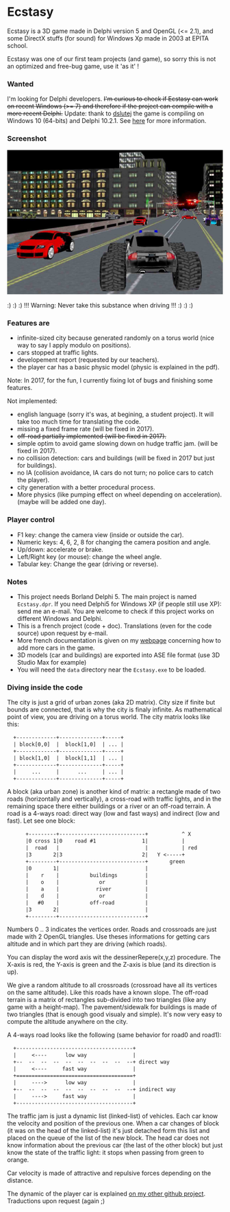# Ecstasy

Ecstasy is a 3D game made in Delphi version 5 and OpenGL (<= 2.1), and some DirectX stuffs (for sound) for Windows Xp made in 2003 at EPITA school.

Ecstasy was one of our first team projects (and game), so sorry this is not an optimized and free-bug game, use it 'as it' !

### Wanted

I'm looking for Delphi developers. ~~I'm curious to check if Ecstasy can work on recent Windows (>= 7) and therefore if the project can compile with a more recent Delphi.~~ Update: thank to [dslutej](https://github.com/dslutej) the game is compiling on Windows 10 (64-bits) and Delphi 10.2.1. See [here](https://github.com/Lecrapouille/Ecstasy/issues/4) for more information. 

### Screenshot

![alt tag](https://github.com/Lecrapouille/Ecstasy/blob/master/doc/screenshot.jpg)

:) :) :) !!! Warning: Never take this substance when driving !!! :) :) :)

### Features are
* infinite-sized city because generated randomly on a torus world (nice way to say I apply modulo on positions).
* cars stopped at traffic lights.
* developement report (requested by our teachers).
* the player car has a basic physic model (physic is explained in the pdf).

Note: In 2017, for the fun, I currently fixing lot of bugs and finishing some features.

Not implemented:
* english language (sorry it's was, at begining, a student project). It will take too much time for translating the code.
* missing a fixed frame rate (will be fixed in 2017).
* ~~off-road partially implemented (will be fixed in 2017).~~
* simple optim to avoid game slowing down on hudge traffic jam. (will be fixed in 2017).
* no collision detection: cars and buildings (will be fixed in 2017 but just for buildings). 
* no IA (collision avoidance, IA cars do not turn; no police cars to catch the player).
* city generation with a better procedural process.
* More physics (like pumping effect on wheel depending on acceleration). (maybe will be added one day).

### Player control

* F1 key: change the camera view (inside or outside the car).
* Numeric keys: 4, 6, 2, 8 for changing the camera position and angle.
* Up/down: accelerate or brake.
* Left/Right key (or mouse): change the wheel angle.
* Tabular key: Change the gear (driving or reverse).

### Notes

* This project needs Borland Delphi 5. The main project is named `Ecstasy.dpr`. If you need Delphi5 for Windows XP (if people still use XP): send me an e-mail. You are welcome to check if this project works on different Windows and Delphi.
* This is a french project (code + doc). Translations (even for the code source) upon request by e-mail.
* More french documentation is given on my [webpage](http://q.quadrat.free.fr/ecstasy-fr.html) concerning how to add more cars in the game.
* 3D models (car and buildings) are exported into ASE file format (use 3D Studio Max for example)
* You will need the `data` directory near the `Ecstasy.exe` to be loaded.

### Diving inside the code

The city is just a grid of urban zones (aka 2D matrix). City size if finite but bounds are connected, that is why the city is finaly infinite. As mathematical point of view, you are driving on a torus world. The city matrix looks like this:
```
  +-------------+--------------+-----+
  | block[0,0]  |  block[1,0]  | ... |
  +-------------+--------------+-----+
  | block[1,0]  |  block[1,1]  | ... |
  +-------------+--------------+-----+
  |     ...     |      ...     | ... |
  +-------------+--------------+-----+
```

A block (aka urban zone) is another kind of matrix: a rectangle made of two roads (horizontally and vertically), a cross-road with traffic lights, and in the remaining space there either buildings or a river or an off-road terrain. A road is a 4-ways road: direct way (low and fast ways) and indirect (low and fast). Let see one block: 
```
      +---------+----------------------------+           ^ X
      |0 cross 1|0    road #1               1|           |
      |  road   |                            |           | red
      |3       2|3                          2|   Y <-----+
      +---------+----------------------------+       green
      |0       1|                            | 
      |    r    |          buildings         |
      |    o    |             or             |
      |    a    |            river           |
      |    d    |             or             |
      |   #0    |          off-road          | 
      |3       2|                            |
      +---------+----------------------------+
```
Numbers 0 .. 3 indicates the vertices order. Roads and crossroads are just made with 2 OpenGL triangles. Use theses informations for getting cars altitude and in which part they are driving (which roads).

You can display the word axis wit the dessinerRepere(x,y,z) procedure. The X-axis is red, the Y-axis is green and the Z-axis is blue (and its direction is up).

We give a random altitude to all crossroads (crossroad have all its vertices on the same altitude). Like this roads have a known slope. The off-road terrain is a matrix of rectangles sub-divided into two triangles (like any game with a height-map). The pavement/sidewalk for buildings is made of two triangles (that is enough good visualy and simple). It's now very easy to compute the altitude anywhere on the city.

A 4-ways road looks like the following (same behavior for road0 and road1):
```
  +--------------------------------------+
  |     <----      low way               |
  +--  --  --  --  --  --  --  --  --  --+ direct way
  |     <----     fast way               |
  +======================================+
  |     ---->      low way               |
  +--  --  --  --  --  --  --  --  --  --+ indirect way
  |     ---->     fast way               |
  +--------------------------------------+
```

The traffic jam is just a dynamic list (linked-list) of vehicles. Each car know the velocity and position of the previous one. When a car changes of block (it was on the head of the linked-list) it's just detached form this list and placed on the queue of the list of the new block. The head car does not know information about the previous car (the last of the other block) but just know the state of the traffic light: it stops when passing from green to orange.

Car velocity is made of attractive and repulsive forces depending on the distance.

The dynamic of the player car is explained [on my other github project](https://github.com/Lecrapouille/PrincipeMoindreAction). Traductions upon request (again ;)
